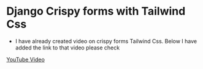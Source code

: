 # Django Crispy forms with Tailwind Css

- I have already created video on crispy forms Tailwind Css. Below I have added the link to that video please check

[YouTube Video](https://www.youtube.com/watch?v=7mUzhZaZnVs)